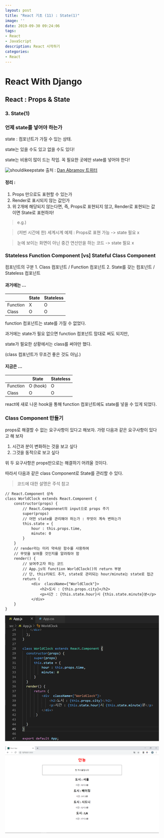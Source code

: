 ```yaml
---
layout: post
title: "React 기초 (11) : State(1)"
image: ''
date: 2019-09-30 09:24:06
tags: 
- React
- JavaScript
description: React 시작하기 
categories:
- React
---
```


# React With Django
## React : Props & State
### 3. State(1)

### 언제 state를 넣어야 하는가

state : 컴포넌트가 가질 수 있는 상태. 

state는 있을 수도 있고 없을 수도 있다!

state는 비용이 많이 드는 작업. 꼭 필요한 곳에만 state를 넣어야 한다!

![shouldikeepstate](https://pbs.twimg.com/media/CmeBsGzW8AQp_av.jpg)
출처 : [Dan Abramov 트위터](https://twitter.com/dan_abramov/status/749710501916139520)

#### 정리 :
1. Props 만으로도 표현할 수 있는가
2. Render로 표시되지 않는 값인가
3. 위 2개에 해당되지 않는다면,
즉, Props로 표현되지 않고, Render로 표현되는 값이면 State로 표현하자!

>	e.g.)

>	(저번 시간에 한) 세계시계 예제 : Props로 표현 가능 -> state 필요 x

>	눈에 보이는 화면이 아닌 중간 연산만을 하는 코드 -> state 필요 x

### Stateless Function Component [vs] Stateful Class Component

컴포넌트의 구분
	1. Class 컴포넌트 / Function 컴포넌트
	2. State를 갖는 컴포넌트 / Stateless 컴포넌트

#### 과거에는 ...  

|  | State | Stateless |
|--|--|--|
| Function | X | O |
| Class | O | O |

function 컴포넌트는 state를 가질 수 없었다.

과거에는 state가 필요 없으면 function 컴포넌트 맘대로 써도 되지만,

state가 필요한 상황에서는 class를 써야만 했다.

(class 컴포넌트가 무조건 좋은 것도 아님.)

#### 지금은 ... 

|  | State | Stateless |
|--|--|--|
| Function | O (hook) | O |
| Class | O | O |

react에 새로 나온 hook을 통해 
function 컴포넌트에도 state를 넣을 수 있게 되었다.

### Class Component 만들기

props로 해결할 수 없는 요구사항이 있다고 해보자.
가령 다음과 같은 요구사항이 있다고 해 보자
1. 시간과 분이 변화하는 것을 보고 싶다
2. 그것을 동적으로 보고 싶다

위 두 요구사항은 props만으로는 해결하기 어려울 것이다.

따라서 다음과 같은 class Component로 State를 관리할 수 있다.
>코드에 대한 설명은 주석 참고
```
// React.Component 상속
class WorldClock extends React.Component {
    constructor(props) {
        // React.Componenet의 input으로 props 주기
        super(props)
        // 어떤 state를 관리해야 하는가 : 무엇이 계속 변하는가
        this.state = { 
            hour : this.props.time,
            minute: 0
        }
    }
    // render라는 미리 약속된 함수를 사용하여 
    // 무엇을 보여줄 것인지를 알려줘야 함
    render() {
        // 보여주고자 하는 코드
        // App.js의 function WorldClock()의 return 부분
        // 단, this키워드 추가, state로 관리되는 hour/minute는 state로 접근
        return (
            <div  className={"WorldClock"}>
                <h2>도시 : {this.props.city}</h2>
                <p>시간 : {this.state.hour}시 {this.state.minute}분</p>
            </div>
    }
}
```

![full code](/assets/img/react/3/3/classState.png)

![result](/assets/img/react/3/3/result.png)
